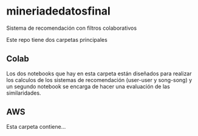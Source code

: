 # mineriadedatosfinal

Sistema de recomendación con filtros colaborativos

Este repo tiene dos carpetas principales

## Colab

Los dos notebooks que hay en esta carpeta están diseñados para realizar los calculos de los sistemas de recomendación (user-user y song-song) y un segundo notebook se encarga de hacer una evaluación de las similaridades.

## AWS

Esta carpeta contiene...

